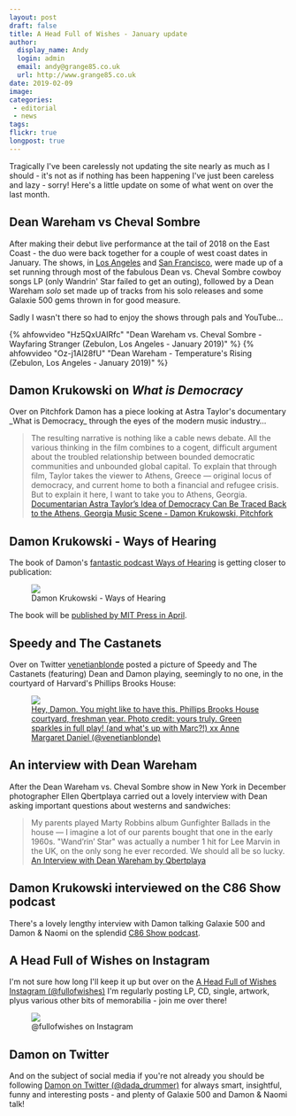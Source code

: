 ```yaml
---
layout: post
draft: false
title: A Head Full of Wishes - January update
author:
  display_name: Andy
  login: admin
  email: andy@grange85.co.uk
  url: http://www.grange85.co.uk
date: 2019-02-09
image: 
categories:
 - editorial
 - news
tags:
flickr: true
longpost: true
---
```

<p class="lead">Tragically I've been carelessly not updating the site nearly as much as I should - it's not as if nothing has been happening I've just been careless and lazy - sorry! Here's a little update on some of what went on over the last month.</p>

<h2>Dean Wareham vs Cheval Sombre</h2>
<p>After making their debut live performance at the tail of 2018 on the East Coast - the duo were back together for a couple of west coast dates in January. The shows, in <a href="/database/dean-and-britta/shows/2019/2019-01-25-dean-wareham-vs-cheval-sombre-zebulon-los-angeles-ca-usa/">Los Angeles</a> and <a href="/database/dean-and-britta/shows/2019/2019-01-26-dean-wareham-vs-cheval-sombre-the-chapel-san-francisco-ca-usa/">San Francisco</a>, were made up of a set running through most of the fabulous Dean vs. Cheval Sombre cowboy songs LP (only Wandrin' Star failed to get an outing), followed by a Dean Wareham <em>solo</em> set made up of tracks from his solo releases and some Galaxie 500 gems thrown in for good measure.</p>
<p>Sadly I wasn't there so had to enjoy the shows through pals and YouTube&hellip;</p>
{% ahfowvideo "Hz5QxUAIRfc" "Dean Wareham vs. Cheval Sombre - Wayfaring Stranger (Zebulon, Los Angeles - January 2019)" %}
<!--more-->
{% ahfowvideo "Oz-j1Al28fU" "Dean Wareham - Temperature's Rising (Zebulon, Los Angeles - January 2019)" %}
<h2>Damon Krukowski on <em>What is Democracy</em></h2>
<p>Over on Pitchfork Damon has a piece looking at Astra Taylor's documentary _What is Democracy_ through the eyes of the modern music industry&hellip;</p>
<blockquote>The resulting narrative is nothing like a cable news debate. All the various thinking in the film combines to a cogent, difficult argument about the troubled relationship between bounded democratic communities and unbounded global capital. To explain that through film, Taylor takes the viewer to Athens, Greece — original locus of democracy, and current home to both a financial and refugee crisis. But to explain it here, I want to take you to Athens, Georgia.
<footer><a href="https://pitchfork.com/thepitch/astra-taylor-what-is-democracy-ties-to-athens-georgia-music-scene/">Documentarian Astra Taylor’s Idea of Democracy Can Be Traced Back to the Athens, Georgia Music Scene - Damon Krukowski, Pitchfork</a></footer>
</blockquote>
<h2>Damon Krukowski - Ways of Hearing</h2>
<p>The book of Damon's <a href="https://waysofhearing.bandcamp.com/">fantastic podcast Ways of Hearing</a> is getting closer to publication:</p>
<figure><img src="https:/media.fullofwishes.co.uk/images/damon-krukowski-ways-of-hearing-book.jpg" class="img-fluid" /><figcaption>Damon Krukowski - Ways of Hearing</figcaption></figure>
<p>The book will be <a href="https://mitpress.mit.edu/books/ways-hearing">published by MIT Press in April</a>.</p>
<h2>Speedy and The Castanets</h2>
<p>Over on Twitter <a href="https://twitter.com/venetianblonde/">venetianblonde</a> posted a picture of Speedy and The Castanets (featuring) Dean and Damon playing, seemingly to no one, in the courtyard of Harvard's Phillips Brooks House:</p>
<figure><a href="https://t.co/zvOf9j4Kqg"><img src="https://media.fullofwishes.co.uk/images/venetianblonde-speedy-castanets.jpg" class="img-fluid" /><figcaption>Hey, Damon.  You might like to have this. Phillips Brooks House courtyard, freshman year.  Photo credit: yours truly. Green sparkles in full play! (and what&#39;s up with Marc?!) xx Anne Margaret Daniel (@venetianblonde)</figcaption></a></figure>


<h2>An interview with Dean Wareham</h2>
<p>After the Dean Wareham vs. Cheval Sombre show in New York in December photographer Ellen Qbertplaya carried out a lovely interview with Dean asking important questions about westerns and sandwiches:</p>
<blockquote>My parents played Marty Robbins album Gunfighter Ballads in the house — I imagine a lot of our parents bought that one in the early 1960s. "Wand’rin’ Star" was actually a number 1 hit for Lee Marvin in the UK, on the only song he ever recorded. We should all be so lucky.
  <footer><a href="http://weallwantsomeone.org/2019/01/09/an-interview-with-dean-wareham/">An Interview with Dean Wareham by Qbertplaya</a></footer>
</blockquote>

<h2>Damon Krukowski interviewed on the C86 Show podcast</h2>
<p>There's a lovely lengthy interview with Damon talking Galaxie 500 and Damon & Naomi on the splendid <a href="https://www.c86show.org/e/galaxie-500-special-with-damon-krukowski/">C86 Show podcast</a>.</p>

<h2>A Head Full of Wishes on Instagram</h2>
<p>I'm not sure how long I'll keep it up but over on the <a href="https://www.instagram.com/fullofwishes/">A Head Full of Wishes Instagram (@fullofwishes)</a> I'm regularly posting LP, CD, single, artwork, plyus various other bits of memorabilia - join me over there!</p>
<figure><img src="https://media.fullofwishes.co.uk/images/fullofwishes-instagram-feb-2019.png" class="img-fluid" /><figcaption>@fullofwishes on Instagram</figcaption></figure>

<h2>Damon on Twitter</h2>
<p>And on the subject of social media if you're not already you should be following <a href="https://twitter.com/dada_drummer">Damon on Twitter (@dada_drummer)</a> for always smart, insightful, funny and interesting posts - and plenty of Galaxie 500 and Damon & Naomi talk!</p>

